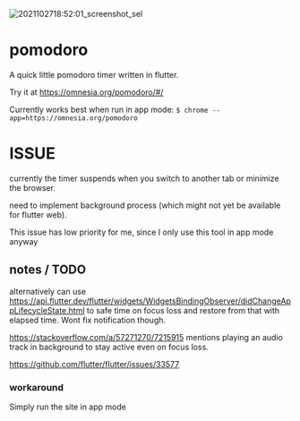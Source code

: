 ![2021102718:52:01_screenshot_sel](https://user-images.githubusercontent.com/24209580/139111264-b264bed4-5e02-4eac-88b9-560d4229d1aa.png)

# pomodoro
A quick little pomodoro timer written in flutter.

Try it at https://omnesia.org/pomodoro/#/

Currently works best when run in app mode:
`$ chrome --app=https://omnesia.org/pomodoro`


# ISSUE
currently the timer suspends when you switch to another tab or minimize the browser.

need to implement background process (which might not yet be available for flutter web).

This issue has low priority for me, since I only use this tool in app mode anyway

## notes / TODO
alternatively can use https://api.flutter.dev/flutter/widgets/WidgetsBindingObserver/didChangeAppLifecycleState.html to safe time on focus loss and restore from that with elapsed time. Wont fix notification though.

https://stackoverflow.com/a/57271270/7215915 mentions playing an audio track in background to stay active even on focus loss.

https://github.com/flutter/flutter/issues/33577

### workaround
Simply run the site in app mode 
